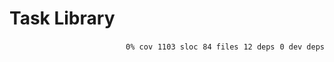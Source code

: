 # Task Library


<p align="right">
    <code>0% cov</code>&nbsp;
    <code>1103 sloc</code>&nbsp;
    <code>84 files</code>&nbsp;
    <code>12 deps</code>&nbsp;
    <code>0 dev deps</code>
</p>



<!-- START doctoc -->
<!-- END doctoc -->
